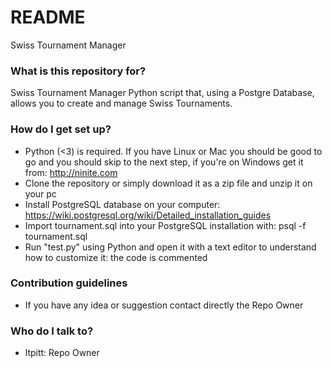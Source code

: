 # README #

Swiss Tournament Manager

### What is this repository for? ###

Swiss Tournament Manager Python script that, using a Postgre Database,  allows you to create and manage Swiss Tournaments.


### How do I get set up? ###

* Python (<3) is required. If you have Linux or Mac you should be good to go and you should skip to the next step, if you're on Windows get it from: http://ninite.com
* Clone the repository or simply download it as a zip file and unzip it on your pc
* Install PostgreSQL database on your computer: https://wiki.postgresql.org/wiki/Detailed_installation_guides
* Import tournament.sql into your PostgreSQL installation with: psql -f tournament.sql
* Run "test.py" using Python and open it with a text editor to understand how to customize it: the code is commented

### Contribution guidelines ###

* If you have any idea or suggestion contact directly the Repo Owner

### Who do I talk to? ###

* ltpitt: Repo Owner